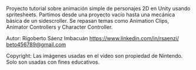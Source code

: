 Proyecto tutorial sobre animación simple de personajes 2D en Unity usando spritesheets. Partimos desde una proyecto vacío hasta una mecánica básica de un sidescroller. Se repasan temas como Animation Clips, Animator Controllers y Character Controller.

Autor:
Rigoberto Sáenz Imbacuán
https://www.linkedin.com/in/rsaenzi/
beto456789@gmail.com

Copyright:
Las imágenes usadas en el video son propiedad de Nintendo. Solo son usadas con fines educativos.
